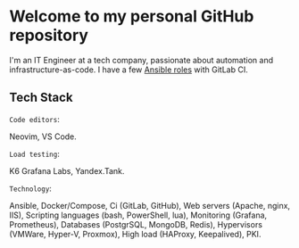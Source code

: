 # Welcome to my personal GitHub repository

I'm an IT Engineer at a tech company, passionate about automation and infrastructure-as-code. I have a few [Ansible roles](https://gitlab.com/ialobanov) with GitLab CI.

## Tech Stack

`Code editors`:

Neovim, VS Code.

`Load testing`:

K6 Grafana Labs, Yandex.Tank.

`Technology`:

Ansible, Docker/Compose, Ci (GitLab, GitHub), Web servers (Apache, nginx, IIS), Scripting languages (bash, PowerShell, lua), Monitoring (Grafana, Prometheus), Databases (PostgrSQL, MongoDB, Redis), Hypervisors (VMWare, Hyper-V, Proxmox), High load (HAProxy, Keepalived), PKI.
